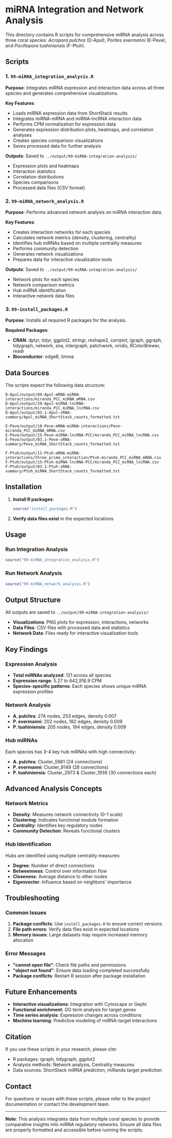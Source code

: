 # miRNA Integration and Network Analysis

This directory contains R scripts for comprehensive miRNA analysis across three coral species: *Acropora pulchra* (D-Apul), *Porites evermanni* (E-Peve), and *Pocillopora tuahiniensis* (F-Ptuh).

## Scripts

### 1. `99-miRNA_integration_analysis.R`
**Purpose**: Integrates miRNA expression and interaction data across all three species and generates comprehensive visualizations.

**Key Features**:
- Loads miRNA expression data from ShortStack results
- Integrates miRNA-mRNA and miRNA-lncRNA interaction data
- Performs CPM normalization for expression data
- Generates expression distribution plots, heatmaps, and correlation analyses
- Creates species comparison visualizations
- Saves processed data for further analysis

**Outputs**: Saved to `../output/99-miRNA-integration-analysis/`
- Expression plots and heatmaps
- Interaction statistics
- Correlation distributions
- Species comparisons
- Processed data files (CSV format)

### 2. `99-miRNA_network_analysis.R`
**Purpose**: Performs advanced network analysis on miRNA interaction data.

**Key Features**:
- Creates interaction networks for each species
- Calculates network metrics (density, clustering, centrality)
- Identifies hub miRNAs based on multiple centrality measures
- Performs community detection
- Generates network visualizations
- Prepares data for interactive visualization tools

**Outputs**: Saved to `../output/99-miRNA-integration-analysis/`
- Network plots for each species
- Network comparison metrics
- Hub miRNA identification
- Interactive network data files

### 3. `99-install_packages.R`
**Purpose**: Installs all required R packages for the analysis.

**Required Packages**:
- **CRAN**: dplyr, tidyr, ggplot2, stringr, reshape2, corrplot, igraph, ggraph, tidygraph, network, sna, intergraph, patchwork, viridis, RColorBrewer, readr
- **Bioconductor**: edgeR, limma

## Data Sources

The scripts expect the following data structure:

```
D-Apul/output/09-Apul-mRNA-miRNA-interactions/miranda_PCC_miRNA_mRNA.csv
D-Apul/output/28-Apul-miRNA-lncRNA-interactions/miranda_PCC_miRNA_lncRNA.csv
D-Apul/output/03.1-Apul-sRNA-summary/Apul_miRNA_ShortStack_counts_formatted.txt

E-Peve/output/10-Peve-mRNA-miRNA-interactions/Peve-miranda_PCC_miRNA_mRNA.csv
E-Peve/output/15-Peve-miRNA-lncRNA-PCC/miranda_PCC_miRNA_lncRNA.csv
E-Peve/output/03.1-Peve-sRNA-summary/Peve_miRNA_ShortStack_counts_formatted.txt

F-Ptuh/output/11-Ptuh-mRNA-miRNA-interactions/three_prime_interaction/Ptuh-miranda_PCC_miRNA_mRNA.csv
F-Ptuh/output/15-Ptuh-miRNA-lncRNA-PCC/miranda_PCC_miRNA_lncRNA.csv
F-Ptuh/output/03.1-Ptuh-sRNA-summary/Ptuh_miRNA_ShortStack_counts_formatted.txt
```

## Installation

1. **Install R packages**:
   ```r
   source("install_packages.R")
   ```

2. **Verify data files exist** in the expected locations

## Usage

### Run Integration Analysis
```r
source("99-miRNA_integration_analysis.R")
```

### Run Network Analysis
```r
source("99-miRNA_network_analysis.R")
```

## Output Structure

All outputs are saved to `../output/99-miRNA-integration-analysis/`:

- **Visualizations**: PNG plots for expression, interactions, networks
- **Data Files**: CSV files with processed data and statistics
- **Network Data**: Files ready for interactive visualization tools

## Key Findings

### Expression Analysis
- **Total miRNAs analyzed**: 121 across all species
- **Expression range**: 5.27 to 642,916.9 CPM
- **Species-specific patterns**: Each species shows unique miRNA expression profiles

### Network Analysis
- **A. pulchra**: 274 nodes, 253 edges, density 0.007
- **P. evermanni**: 202 nodes, 182 edges, density 0.009
- **P. tuahiniensis**: 205 nodes, 194 edges, density 0.009

### Hub miRNAs
Each species has 3-4 key hub miRNAs with high connectivity:
- **A. pulchra**: Cluster_5981 (24 connections)
- **P. evermanni**: Cluster_9149 (28 connections)
- **P. tuahiniensis**: Cluster_2973 & Cluster_1938 (30 connections each)

## Advanced Analysis Concepts

### Network Metrics
- **Density**: Measures network connectivity (0-1 scale)
- **Clustering**: Indicates functional module formation
- **Centrality**: Identifies key regulatory nodes
- **Community Detection**: Reveals functional clusters

### Hub Identification
Hubs are identified using multiple centrality measures:
- **Degree**: Number of direct connections
- **Betweenness**: Control over information flow
- **Closeness**: Average distance to other nodes
- **Eigenvector**: Influence based on neighbors' importance

## Troubleshooting

### Common Issues
1. **Package conflicts**: Use `install_packages.R` to ensure correct versions
2. **File path errors**: Verify data files exist in expected locations
3. **Memory issues**: Large datasets may require increased memory allocation

### Error Messages
- **"cannot open file"**: Check file paths and permissions
- **"object not found"**: Ensure data loading completed successfully
- **Package conflicts**: Restart R session after package installation

## Future Enhancements

- **Interactive visualizations**: Integration with Cytoscape or Gephi
- **Functional enrichment**: GO term analysis for target genes
- **Time series analysis**: Expression changes across conditions
- **Machine learning**: Predictive modeling of miRNA-target interactions

## Citation

If you use these scripts in your research, please cite:
- R packages: igraph, tidygraph, ggplot2
- Analysis methods: Network analysis, Centrality measures
- Data sources: ShortStack miRNA prediction, miRanda target prediction

## Contact

For questions or issues with these scripts, please refer to the project documentation or contact the development team.

---

**Note**: This analysis integrates data from multiple coral species to provide comparative insights into miRNA regulatory networks. Ensure all data files are properly formatted and accessible before running the scripts.

